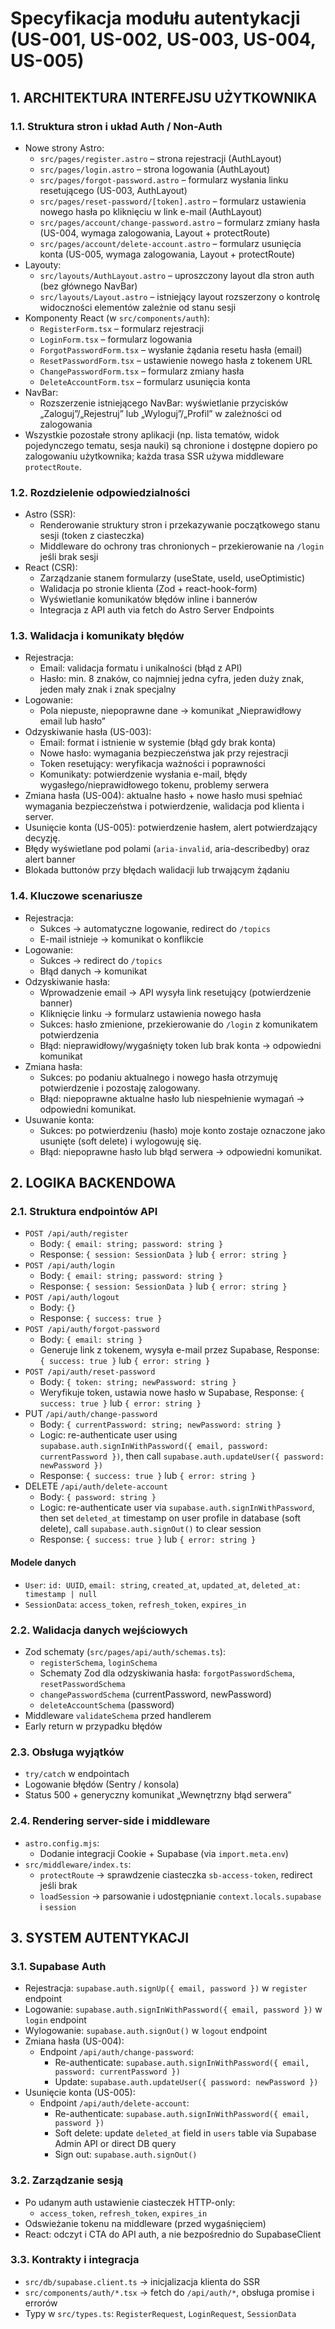 # Specyfikacja modułu autentykacji (US-001, US-002, US-003, US-004, US-005)

## 1. ARCHITEKTURA INTERFEJSU UŻYTKOWNIKA

### 1.1. Struktura stron i układ Auth / Non-Auth
- Nowe strony Astro:
  - `src/pages/register.astro` – strona rejestracji (AuthLayout)
  - `src/pages/login.astro` – strona logowania (AuthLayout)
  - `src/pages/forgot-password.astro` – formularz wysłania linku resetującego (US-003, AuthLayout)
  - `src/pages/reset-password/[token].astro` – formularz ustawienia nowego hasła po kliknięciu w link e-mail (AuthLayout)
  - `src/pages/account/change-password.astro` – formularz zmiany hasła (US-004, wymaga zalogowania, Layout + protectRoute)
  - `src/pages/account/delete-account.astro` – formularz usunięcia konta (US-005, wymaga zalogowania, Layout + protectRoute)
- Layouty:
  - `src/layouts/AuthLayout.astro` – uproszczony layout dla stron auth (bez głównego NavBar)
  - `src/layouts/Layout.astro` – istniejący layout rozszerzony o kontrolę widoczności elementów zależnie od stanu sesji
- Komponenty React (w `src/components/auth`):
  - `RegisterForm.tsx` – formularz rejestracji
  - `LoginForm.tsx` – formularz logowania
  - `ForgotPasswordForm.tsx` – wysłanie żądania resetu hasła (email)
  - `ResetPasswordForm.tsx` – ustawienie nowego hasła z tokenem URL
  - `ChangePasswordForm.tsx` – formularz zmiany hasła
  - `DeleteAccountForm.tsx` – formularz usunięcia konta
- NavBar:
  - Rozszerzenie istniejącego NavBar: wyświetlanie przycisków „Zaloguj”/„Rejestruj” lub „Wyloguj”/„Profil” w zależności od zalogowania
- Wszystkie pozostałe strony aplikacji (np. lista tematów, widok pojedynczego tematu, sesja nauki) są chronione i dostępne dopiero po zalogowaniu użytkownika; każda trasa SSR używa middleware `protectRoute`.

### 1.2. Rozdzielenie odpowiedzialności
- Astro (SSR):
  - Renderowanie struktury stron i przekazywanie początkowego stanu sesji (token z ciasteczka)
  - Middleware do ochrony tras chronionych – przekierowanie na `/login` jeśli brak sesji
- React (CSR):
  - Zarządzanie stanem formularzy (useState, useId, useOptimistic)
  - Walidacja po stronie klienta (Zod + react-hook-form)
  - Wyświetlanie komunikatów błędów inline i bannerów
  - Integracja z API auth via fetch do Astro Server Endpoints

### 1.3. Walidacja i komunikaty błędów
- Rejestracja:
  - Email: validacja formatu i unikalności (błąd z API)
  - Hasło: min. 8 znaków, co najmniej jedna cyfra, jeden duży znak, jeden mały znak i znak specjalny
- Logowanie:
  - Pola niepuste, niepoprawne dane → komunikat „Nieprawidłowy email lub hasło”
- Odzyskiwanie hasła (US-003):
  - Email: format i istnienie w systemie (błąd gdy brak konta)
  - Nowe hasło: wymagania bezpieczeństwa jak przy rejestracji
  - Token resetujący: weryfikacja ważności i poprawności
  - Komunikaty: potwierdzenie wysłania e-mail, błędy wygasłego/nieprawidłowego tokenu, problemy serwera
- Zmiana hasła (US-004): aktualne hasło + nowe hasło musi spełniać wymagania bezpieczeństwa i potwierdzenie, walidacja pod klienta i server.
- Usunięcie konta (US-005): potwierdzenie hasłem, alert potwierdzający decyzję.
- Błędy wyświetlane pod polami (`aria-invalid`, aria-describedby) oraz alert banner
- Blokada buttonów przy błędach walidacji lub trwającym żądaniu

### 1.4. Kluczowe scenariusze
- Rejestracja:
  - Sukces → automatyczne logowanie, redirect do `/topics`
  - E-mail istnieje → komunikat o konflikcie
- Logowanie:
  - Sukces → redirect do `/topics`
  - Błąd danych → komunikat
- Odzyskiwanie hasła:
  - Wprowadzenie email → API wysyła link resetujący (potwierdzenie banner)
  - Kliknięcie linku → formularz ustawienia nowego hasła
  - Sukces: hasło zmienione, przekierowanie do `/login` z komunikatem potwierdzenia
  - Błąd: nieprawidłowy/wygaśnięty token lub brak konta → odpowiedni komunikat
- Zmiana hasła:
  - Sukces: po podaniu aktualnego i nowego hasła otrzymuję potwierdzenie i pozostaję zalogowany.
  - Błąd: niepoprawne aktualne hasło lub niespełnienie wymagań → odpowiedni komunikat.
- Usuwanie konta:
  - Sukces: po potwierdzeniu (hasło) moje konto zostaje oznaczone jako usunięte (soft delete) i wylogowuję się.
  - Błąd: niepoprawne hasło lub błąd serwera → odpowiedni komunikat.

## 2. LOGIKA BACKENDOWA

### 2.1. Struktura endpointów API
- `POST /api/auth/register`
  - Body: `{ email: string; password: string }`
  - Response: `{ session: SessionData }` lub `{ error: string }`
- `POST /api/auth/login`
  - Body: `{ email: string; password: string }`
  - Response: `{ session: SessionData }` lub `{ error: string }`
- `POST /api/auth/logout`
  - Body: `{}`
  - Response: `{ success: true }`
- `POST /api/auth/forgot-password`
  - Body: `{ email: string }`
  - Generuje link z tokenem, wysyła e-mail przez Supabase, Response: `{ success: true }` lub `{ error: string }`
- `POST /api/auth/reset-password`
  - Body: `{ token: string; newPassword: string }`
  - Weryfikuje token, ustawia nowe hasło w Supabase, Response: `{ success: true }` lub `{ error: string }`
- PUT `/api/auth/change-password`
  - Body: `{ currentPassword: string; newPassword: string }`
  - Logic: re-authenticate user using `supabase.auth.signInWithPassword({ email, password: currentPassword })`, then call `supabase.auth.updateUser({ password: newPassword })`
  - Response: `{ success: true }` lub `{ error: string }`
- DELETE `/api/auth/delete-account`
  - Body: `{ password: string }`
  - Logic: re-authenticate user via `supabase.auth.signInWithPassword`, then set `deleted_at` timestamp on user profile in database (soft delete), call `supabase.auth.signOut()` to clear session
  - Response: `{ success: true }` lub `{ error: string }`

#### Modele danych
- `User`: `id: UUID`, `email: string`, `created_at`, `updated_at`, `deleted_at: timestamp | null`
- `SessionData`: `access_token`, `refresh_token`, `expires_in`

### 2.2. Walidacja danych wejściowych
- Zod schematy (`src/pages/api/auth/schemas.ts`):
  - `registerSchema`, `loginSchema`
  - Schematy Zod dla odzyskiwania hasła: `forgotPasswordSchema`, `resetPasswordSchema`
  - `changePasswordSchema` (currentPassword, newPassword)
  - `deleteAccountSchema` (password)
- Middleware `validateSchema` przed handlerem
- Early return w przypadku błędów

### 2.3. Obsługa wyjątków
- `try/catch` w endpointach
- Logowanie błędów (Sentry / konsola)
- Status 500 + generyczny komunikat „Wewnętrzny błąd serwera”

### 2.4. Rendering server-side i middleware
- `astro.config.mjs`:
  - Dodanie integracji Cookie + Supabase (via `import.meta.env`)
- `src/middleware/index.ts`:
  - `protectRoute` → sprawdzenie ciasteczka `sb-access-token`, redirect jeśli brak
  - `loadSession` → parsowanie i udostępnianie `context.locals.supabase` i `session`

## 3. SYSTEM AUTENTYKACJI

### 3.1. Supabase Auth
- Rejestracja: `supabase.auth.signUp({ email, password })` w `register` endpoint
- Logowanie: `supabase.auth.signInWithPassword({ email, password })` w `login` endpoint
- Wylogowanie: `supabase.auth.signOut()` w `logout` endpoint
- Zmiana hasła (US-004):
  - Endpoint `/api/auth/change-password`:
    - Re-authenticate: `supabase.auth.signInWithPassword({ email, password: currentPassword })`
    - Update: `supabase.auth.updateUser({ password: newPassword })`
- Usunięcie konta (US-005):
  - Endpoint `/api/auth/delete-account`:
    - Re-authenticate: `supabase.auth.signInWithPassword({ email, password })`
    - Soft delete: update `deleted_at` field in `users` table via Supabase Admin API or direct DB query
    - Sign out: `supabase.auth.signOut()`

### 3.2. Zarządzanie sesją
- Po udanym auth ustawienie ciasteczek HTTP-only:
  - `access_token`, `refresh_token`, `expires_in`
- Odswieżanie tokenu na middleware (przed wygaśnięciem)
- React: odczyt i CTA do API auth, a nie bezpośrednio do SupabaseClient

### 3.3. Kontrakty i integracja
- `src/db/supabase.client.ts` → inicjalizacja klienta do SSR
- `src/components/auth/*.tsx` → fetch do `/api/auth/*`, obsługa promise i errorów
- Typy w `src/types.ts`: `RegisterRequest`, `LoginRequest`, `SessionData`